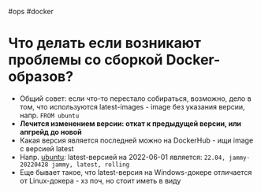 #ops #docker

# Что делать если возникают проблемы со сборкой Docker-образов?

- Общий совет: если что-то перестало собираться, возможно, дело в том, что используются latest-images - image без
  указания версии, напр. `FROM ubuntu`
- **Лечится изменением версии: откат к предыдущей версии, или апгрейд до новой**
- Какая версия является последней можно на DockerHub - ищи image с версией latest
- Напр. [ubuntu](https://hub.docker.com/_/ubuntu): latest-версией на 2022-06-01
  является: `22.04, jammy-20220428 jammy, latest, rolling`
- Еще бывает такое, что latest-версия на Windows-докере отличается от Linux-докера - хз поч, но стоит иметь в виду
